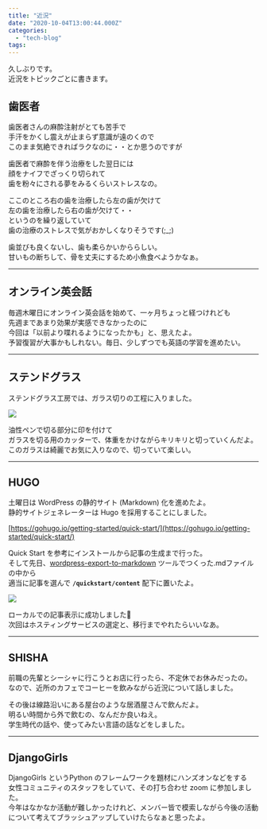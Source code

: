 ```yaml
---
title: "近況"
date: "2020-10-04T13:00:44.000Z"
categories: 
  - "tech-blog"
tags: 
---
```


久しぶりです。  
近況をトピックごとに書きます。

## 歯医者

歯医者さんの麻酔注射がとても苦手で  
手汗をかくし震えが止まらず意識が遠のくので  
このまま気絶できればラクなのに・・とか思うのですが

歯医者で麻酔を伴う治療をした翌日には  
顔をナイフでざっくり切られて  
歯を粉々にされる夢をみるくらいストレスなの。

ここのところ右の歯を治療したら左の歯が欠けて  
左の歯を治療したら右の歯が欠けて・・  
というのを繰り返していて  
歯の治療のストレスで気がおかしくなりそうです(;\_;)

歯並びも良くないし、歯も柔らかいかららしい。  
甘いもの断ちして、骨を丈夫にするため小魚食べようかなぁ。

* * *

## オンライン英会話

毎週木曜日にオンライン英会話を始めて、一ヶ月ちょっと経つけれども  
先週まであまり効果が実感できなかったのに  
今回は「以前より喋れるようになったかも」と、思えたよ。  
予習復習が大事かもしれない。毎日、少しずつでも英語の学習を進めたい。

* * *

## ステンドグラス

ステンドグラス工房では、ガラス切りの工程に入りました。

![](/images/image0.jpg)

油性ペンで切る部分に印を付けて  
ガラスを切る用のカッターで、体重をかけながらキリキリと切っていくんだよ。  
このガラスは綺麗でお気に入りなので、切っていて楽しい。

* * *

## HUGO

土曜日は WordPress の静的サイト (Markdown) 化を進めたよ。  
静的サイトジェネレーターは Hugo を採用することにしました。

[https://gohugo.io/getting-started/quick-start/](https://gohugo.io/getting-started/quick-start/)

Quick Start を参考にインストールから記事の生成まで行った。  
そして先日、[wordpress-export-to-markdown](https://github.com/lonekorean/wordpress-export-to-markdown) ツールでつくった.mdファイルの中から  
適当に記事を選んで **`/quickstart/content`** 配下に置いたよ。

![](/images/スクリーンショット-2020-10-04-22.31.18.png)

ローカルでの記事表示に成功しました👏  
次回はホスティングサービスの選定と、移行までやれたらいいなあ。

* * *

## SHISHA

前職の先輩とシーシャに行こうとお店に行ったら、不定休でお休みだったの。  
なので、近所のカフェでコーヒーを飲みながら近況について話しました。

その後は線路沿いにある屋台のような居酒屋さんで飲んだよ。  
明るい時間から外で飲むの、なんだか良いねえ。  
学生時代の話や、使ってみたい言語の話などをしました。

* * *

## DjangoGirls

DjangoGirls というPython のフレームワークを題材にハンズオンなどをする  
女性コミュニティのスタッフをしていて、その打ち合わせ zoom に参加しました。  
今年はなかなか活動が難しかったけれど、メンバー皆で模索しながら今後の活動について考えてブラッシュアップしていけたらなぁと思ったよ。
